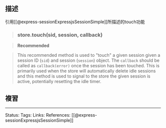 
## 描述

引用[[@express-sessionExpressjsSessionSimple]]所描述的touch功能

> ### [](https://github.com/expressjs/session#storetouchsid-session-callback)store.touch(sid, session, callback)

> **Recommended**

> This recommended method is used to "touch" a given session given a session ID (`sid`) and session (`session`) object. The `callback` should be called as `callback(error)` once the session has been touched.
> This is primarily used when the store will automatically delete idle sessions and this method is used to signal to the store the given session is active, potentially resetting the idle timer.

## 複習




---
Status: 
Tags:
Links:
References:
[[@express-sessionExpressjsSessionSimple]]
